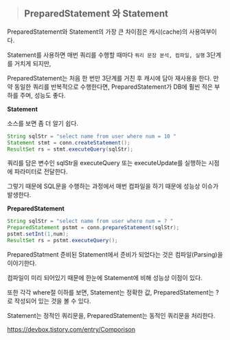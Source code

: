 > ## PreparedStatement 와 Statement

PreparedStatement와 Statement의 가장 큰 차이점은 캐시(cache)의 사용여부이다.



Statement를 사용하면 매번 쿼리를 수행할 때마다 `쿼리 문장 분석, 컴파일, 실행` 3단계를 거치게 되지만,

PreparedStatement는 처음 한 번만 3단계를 거친 후 캐시에 담아 재사용을 한다. 만약 동일한 쿼리를 반복적으로 수행한다면, PreparedStatement가 DB에 훨씬 적은 부하를 주며, 성능도 좋다.



**Statement**

소스를 보면 좀 더 알기 쉽다.

```java
String sqlStr = "select name from user where num = 10 "
Statement stmt = conn.createStatement();
ResultSet rs = stmt.executeQuery(sqlStr);
```

쿼리를 담은 변수인 sqlStr을 executeQuery 또는 executeUpdate를 실행하는 시점에 파라미터로 전달한다.

그렇기 때문에 SQL문을 수행하는 과정에서 매번 컴파일을 하기 때문에 성능상 이슈가 발생한다.



**PreparedStatement**

```java
String sqlStr = "select name from user where num = ? "
PreparedStatement pstmt = conn.prepareStatement(sqlStr);
pstmt.setInt(1,num);
ResultSet rs = pstmt.executeQuery();
```

PreparedStatment 준비된 Statement에서 준비가 되었다는 것은 컴파일(Parsing)을 이야기한다.

컴파일이 미리 되어있기 때문에 한눈에 Statement에 비해 성능상 이점이 있다. 





또한 각각 where절 이하를 보면, Statement는 정확한 값, PreparedStatement는 ? 로 작성되어 있는 것을 볼 수 있다.

Statement는 정적인 쿼리문을, PreparedStatement는 동적인 쿼리문을 처리한다.

















<https://devbox.tistory.com/entry/Comporison>


